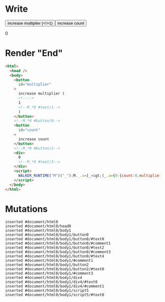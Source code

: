# Write
  <button id=multiplier>increase multiplier (<!>1<!--M_*0 #text/1-->)</button><!--M_*0 #button/0--><button id=count>increase count</button><!--M_*0 #button/2--><div>0<!--M_*0 #text/3--></div><script>WALKER_RUNTIME("M")("_");M._.s=[_=>(_.a={0:{count:0,multiplier:1}})];M._.e=[0,"packages/translator-tags/src/__tests__/fixtures/basic-counter-multiplier/template.marko_0_count",0,"packages/translator-tags/src/__tests__/fixtures/basic-counter-multiplier/template.marko_0_multiplier"];M._.d=1;M._.w()</script>


# Render "End"
```html
<html>
  <head />
  <body>
    <button
      id="multiplier"
    >
      increase multiplier (
      <!---->
      1
      <!--M_*0 #text/1-->
      )
    </button>
    <!--M_*0 #button/0-->
    <button
      id="count"
    >
      increase count
    </button>
    <!--M_*0 #button/2-->
    <div>
      0
      <!--M_*0 #text/3-->
    </div>
    <script>
      WALKER_RUNTIME("M")("_");M._.s=[_=&gt;(_.a={0:{count:0,multiplier:1}})];M._.e=[0,"packages/translator-tags/src/__tests__/fixtures/basic-counter-multiplier/template.marko_0_count",0,"packages/translator-tags/src/__tests__/fixtures/basic-counter-multiplier/template.marko_0_multiplier"];M._.d=1;M._.w()
    </script>
  </body>
</html>
```

# Mutations
```
inserted #document/html0
inserted #document/html0/head0
inserted #document/html0/body1
inserted #document/html0/body1/button0
inserted #document/html0/body1/button0/#text0
inserted #document/html0/body1/button0/#comment1
inserted #document/html0/body1/button0/#text2
inserted #document/html0/body1/button0/#comment3
inserted #document/html0/body1/button0/#text4
inserted #document/html0/body1/#comment1
inserted #document/html0/body1/button2
inserted #document/html0/body1/button2/#text0
inserted #document/html0/body1/#comment3
inserted #document/html0/body1/div4
inserted #document/html0/body1/div4/#text0
inserted #document/html0/body1/div4/#comment1
inserted #document/html0/body1/script5
inserted #document/html0/body1/script5/#text0
```